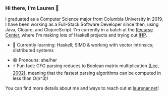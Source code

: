 ### Hi there, I'm Lauren 👋

<!--
**laurenarnett/laurenarnett** is a ✨ _special_ ✨ repository because its `README.md` (this file) appears on your GitHub profile.

Here are some ideas to get you started: -->

I graduated as a Computer Science major from Columbia University in 2019. I have been working as a Full-Stack Software Developer since then, using Java, Clojure, and ClojureScript. I'm currently in a batch at the [Recurse Center](https://www.recurse.com/), where I'm making lots of Haskell projects and trying out [IHP](https://ihp.digitallyinduced.com/).

<!-- - 🔭 I’m currently working on ... -->
- 🌱 Currently learning: Haskell; SIMD & working with vector intrinsics; distributed systems
<!-- - 👯 I’m looking for work in **Backend Engineering** roles -->
- 😄 Pronouns: she/her
- ⚡ Fun fact: CFG parsing reduces to Boolean matrix multiplication [(Lee, 2002)](https://arxiv.org/abs/cs/0112018), meaning that the fastest parsing algorithms can be computed in less than O(n^3)!

You can find more details about me and ways to reach out at [laurenar.net](https://laurenar.net)!

<!-- - 🤔 I’m looking for help with ... -->
<!-- - 💬 Ask me about ... -->
<!-- 📫 How to reach me: ... -->
